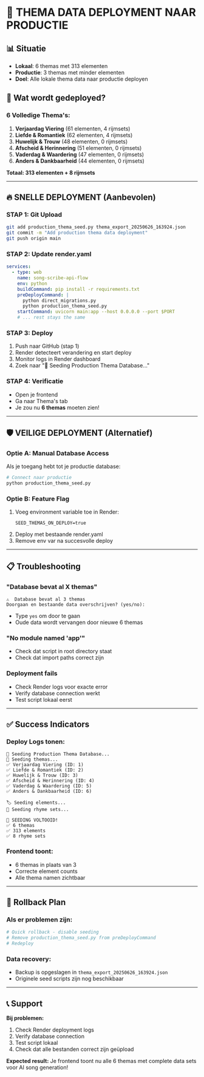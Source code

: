 # 🚀 THEMA DATA DEPLOYMENT NAAR PRODUCTIE

## 📊 Situatie
- **Lokaal**: 6 themas met 313 elementen
- **Productie**: 3 themas met minder elementen
- **Doel**: Alle lokale thema data naar productie deployen

## 🎯 Wat wordt gedeployed?

### **6 Volledige Thema's:**
1. **Verjaardag Viering** (61 elementen, 4 rijmsets)
2. **Liefde & Romantiek** (62 elementen, 4 rijmsets)  
3. **Huwelijk & Trouw** (48 elementen, 0 rijmsets)
4. **Afscheid & Herinnering** (51 elementen, 0 rijmsets)
5. **Vaderdag & Waardering** (47 elementen, 0 rijmsets)
6. **Anders & Dankbaarheid** (44 elementen, 0 rijmsets)

**Totaal: 313 elementen + 8 rijmsets**

---

## 🔥 SNELLE DEPLOYMENT (Aanbevolen)

### **STAP 1: Git Upload**
```bash
git add production_thema_seed.py thema_export_20250626_163924.json
git commit -m "Add production thema data deployment"
git push origin main
```

### **STAP 2: Update render.yaml**
```yaml
services:
  - type: web
    name: song-scribe-api-flow
    env: python
    buildCommand: pip install -r requirements.txt
    preDeployCommand: |
      python direct_migrations.py
      python production_thema_seed.py
    startCommand: uvicorn main:app --host 0.0.0.0 --port $PORT
    # ... rest stays the same
```

### **STAP 3: Deploy**
1. Push naar GitHub (stap 1)
2. Render detecteert verandering en start deploy
3. Monitor logs in Render dashboard
4. Zoek naar "🎵 Seeding Production Thema Database..."

### **STAP 4: Verificatie**
- Open je frontend
- Ga naar Thema's tab
- Je zou nu **6 themas** moeten zien!

---

## 🛡️ VEILIGE DEPLOYMENT (Alternatief)

### **Optie A: Manual Database Access**
Als je toegang hebt tot je productie database:
```bash
# Connect naar productie
python production_thema_seed.py
```

### **Optie B: Feature Flag**
1. Voeg environment variable toe in Render:
   ```
   SEED_THEMAS_ON_DEPLOY=true
   ```
2. Deploy met bestaande render.yaml
3. Remove env var na succesvolle deploy

---

## 📋 Troubleshooting

### **"Database bevat al X themas"**
```
⚠️  Database bevat al 3 themas
Doorgaan en bestaande data overschrijven? (yes/no): 
```
- Type `yes` om door te gaan
- Oude data wordt vervangen door nieuwe 6 themas

### **"No module named 'app'"**
- Check dat script in root directory staat
- Check dat import paths correct zijn

### **Deployment fails**
- Check Render logs voor exacte error
- Verify database connection werkt
- Test script lokaal eerst

---

## ✅ Success Indicators

### **Deploy Logs tonen:**
```
🎵 Seeding Production Thema Database...
📁 Seeding themas...
✅ Verjaardag Viering (ID: 1)
✅ Liefde & Romantiek (ID: 2)
✅ Huwelijk & Trouw (ID: 3)
✅ Afscheid & Herinnering (ID: 4)
✅ Vaderdag & Waardering (ID: 5)
✅ Anders & Dankbaarheid (ID: 6)

🏷️ Seeding elements...
🎵 Seeding rhyme sets...

🎉 SEEDING VOLTOOID!
✅ 6 themas
✅ 313 elements
✅ 8 rhyme sets
```

### **Frontend toont:**
- 6 themas in plaats van 3
- Correcte element counts
- Alle thema namen zichtbaar

---

## 🔄 Rollback Plan

### **Als er problemen zijn:**
```bash
# Quick rollback - disable seeding
# Remove production_thema_seed.py from preDeployCommand
# Redeploy
```

### **Data recovery:**
- Backup is opgeslagen in `thema_export_20250626_163924.json`
- Originele seed scripts zijn nog beschikbaar

---

## 📞 Support

**Bij problemen:**
1. Check Render deployment logs
2. Verify database connection
3. Test script lokaal
4. Check dat alle bestanden correct zijn geüpload

**Expected result:** Je frontend toont nu alle 6 themas met complete data sets voor AI song generation!
